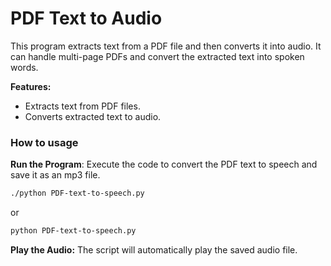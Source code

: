 # PDF Text to Audio

This program extracts text from a PDF file and then converts it into audio. It can handle multi-page PDFs and convert the extracted text into spoken words.

**Features:**
- Extracts text from PDF files.
- Converts extracted text to audio.

### How to usage


 **Run the Program**: Execute the code to convert the PDF text to speech and save it as an mp3 file.
```bash
./python PDF-text-to-speech.py
```
or

```bash
python PDF-text-to-speech.py
```

**Play the Audio:** The script will automatically play the saved audio file.
